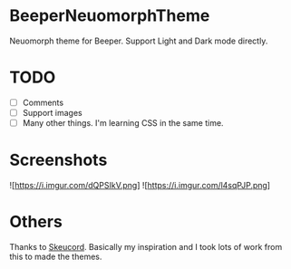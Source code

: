 # BeeperNeuomorphTheme
Neuomorph theme for Beeper.
Support Light and Dark mode directly. 

# TODO
- [ ] Comments
- [ ] Support images
- [ ] Many other things. I'm learning CSS in the same time.

# Screenshots
![https://i.imgur.com/dQPSIkV.png]
![https://i.imgur.com/l4sqPJP.png]

# Others
Thanks to [Skeucord](https://github.com/Marda33/SkeuoCord/tree/master). Basically my inspiration and I took lots of work from this to made the themes. 
